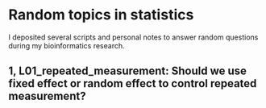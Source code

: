 # Random topics in statistics
I deposited several scripts and personal notes to answer random questions during my bioinformatics research.

## 1, L01_repeated_measurement: Should we use fixed effect or random effect to control repeated measurement?
